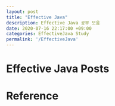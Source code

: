 ```yaml
---
layout: post
title: "Effective Java"
description: Effective Java 공부 모음
date: 2020-07-16 22:17:00 +09:00
categories: EffectiveJava Study
permalink: '/EffectiveJava'
---
```


# Effective Java Posts

# Reference


